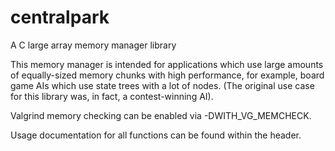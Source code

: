 centralpark
===========

A C large array memory manager library

This memory manager is intended for applications which 
use large amounts of equally-sized memory chunks with high performance,
for example, board game AIs which use state trees with a lot of nodes.
(The original use case for this library was, in fact, a contest-winning AI).

Valgrind memory checking can be enabled via -DWITH_VG_MEMCHECK.

Usage documentation for all functions can be found within the header.
